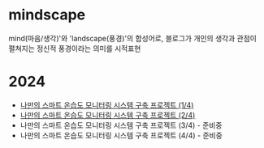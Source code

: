 # mindscape
 mind(마음/생각)'와 'landscape(풍경)'의 합성어로, 블로그가 개인의 생각과 관점이 펼쳐지는 정신적 풍경이라는 의미를 시적표현
 
# 2024 
- [나만의 스마트 온습도 모니터링 시스템 구축 프로젝트 (1/4)](smart-temperature-and-humidity-monitor/part1/readme.md)
- [나만의 스마트 온습도 모니터링 시스템 구축 프로젝트 (2/4)](smart-temperature-and-humidity-monitor/part2/readme.md)
- 나만의 스마트 온습도 모니터링 시스템 구축 프로젝트 (3/4) - 준비중
- 나만의 스마트 온습도 모니터링 시스템 구축 프로젝트 (4/4) - 준비중